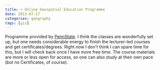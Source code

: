 ```yaml
---
title: ➠ Online Geospatial Education Programme
date: 2013-07-17
categories: geography
tags: [gis]
---
```


Programme provided by [PennState](https://gis.e-education.psu.edu/).  I think the classes are wonderfully set up, but one needs considerable energy to finish the lecturer-led courses and get certificates/degrees.  Right now I don't think I can spare time for this, but I will check back once I have more free time.  The course materials are more or less open for access, so one can also study at their own pace (but no Certificates, of course).
